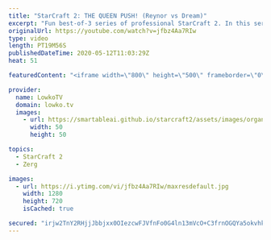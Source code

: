 ```yaml
---
title: "StarCraft 2: THE QUEEN PUSH! (Reynor vs Dream)"
excerpt: "Fun best-of-3 series of professional StarCraft 2. In this series of games between Reynor and Dream, we see both players going for a variety of build orders. Dream decides to focus his attention on Hellbat pushes and Battlecruisers, Reynor goes for Roaches, Ravagers and the Queen march.  Get more videos"
originalUrl: https://youtube.com/watch?v=jfbz4Aa7RIw
type: video
length: PT19M56S
publishedDateTime: 2020-05-12T11:03:29Z
heat: 51

featuredContent: "<iframe width=\"800\" height=\"500\" frameborder=\"0\" src=\"https://www.youtube.com/embed/jfbz4Aa7RIw\" allow=\"accelerometer; autoplay; encrypted-media; gyroscope; picture-in-picture\" allowfullscreen></iframe>"

provider:
  name: LowkoTV
  domain: lowko.tv
  images:
    - url: https://smartableai.github.io/starcraft2/assets/images/organizations/lowko.tv-50x50.jpg
      width: 50
      height: 50

topics:
  - StarCraft 2
  - Zerg

images:
  - url: https://i.ytimg.com/vi/jfbz4Aa7RIw/maxresdefault.jpg
    width: 1280
    height: 720
    isCached: true

secured: "irjw2TnY2RHjjJbbjxx0OIezcwFJVfnFo0G4ln13mVcO+C3frnOGQYa5okvhk7gh2Dvi3Lu1wluM0YELpRsT3HhqWPaq0Je6M7FugQLGiNMpG34xjYIxersUm3Gl6pH1qoZ3H+c2BLbJQH4Fdsp+5jtLppVXB6zo7PZQw70T7jSMrSzypLwP7Yj/DVOzBiXF6K3WfPTelXYOnDa82GgjRGCAldwUJzUFgt7xClNd41FFn46dohAH98IflonkHzHWnUbfkNPPglNCaQBmu4ckNvDJJ/pak9NZ4vIwFZJz6NFhaw1NPoNlmEKgnYy+ti3jDeuHcVd571TnBBwNH6NilkGrM6mZHtf26xDkcNL648Ku3Mz3LzpTsy/lZUFY6EZqTyyTjTFmEsO5NO9tHLraTOuY6LWLzB561BaMx71CbP/1NDpgfK3MftUuGo70Fma0;iexWy5/eqIte/YXl2WncZw=="
---
```


